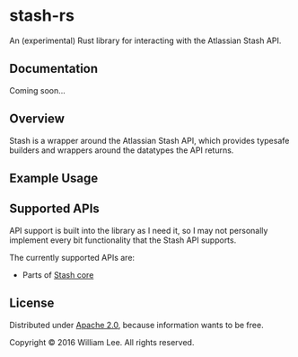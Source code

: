# stash-rs

An (experimental) Rust library for interacting with the Atlassian Stash API.

## Documentation

Coming soon...

## Overview

Stash is a wrapper around the Atlassian Stash API, which provides typesafe builders and wrappers around the datatypes the API returns.

## Example Usage

## Supported APIs

API support is built into the library as I need it, so I may not personally implement every bit functionality that the Stash API supports.

The currently supported APIs are:

* Parts of [Stash core](https://developer.atlassian.com/static/rest/stash/latest/stash-rest.html)

## License

Distributed under [Apache 2.0](https://raw.githubusercontent.com/birryree/stash-rs/master/LICENSE), because information wants to be free.

Copyright &copy; 2016 William Lee. All rights reserved.